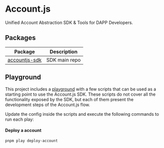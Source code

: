 # Account.js

Unified Account Abstraction SDK & Tools for DAPP Developers.

## Packages

| Package | Description |
| ------- | ----------- |
| [accountjs-sdk](https://github.com/accountjs/account.js-next/tree/main/packages/accountjs) | SDK main repo

## Playground

This project includes a [playground](https://github.com/accountjs/account.js-next/tree/main/packages/playground) with a few scripts that can be used as a starting point to use the Account.js SDK. These scripts do not cover all the functionality exposed by the SDK, but each of them present the development steps of the Account.js flow.

Update the config inside the scripts and execute the following commands to run each play:

#### Deploy a account
```bash
pnpm play deploy-account
```
